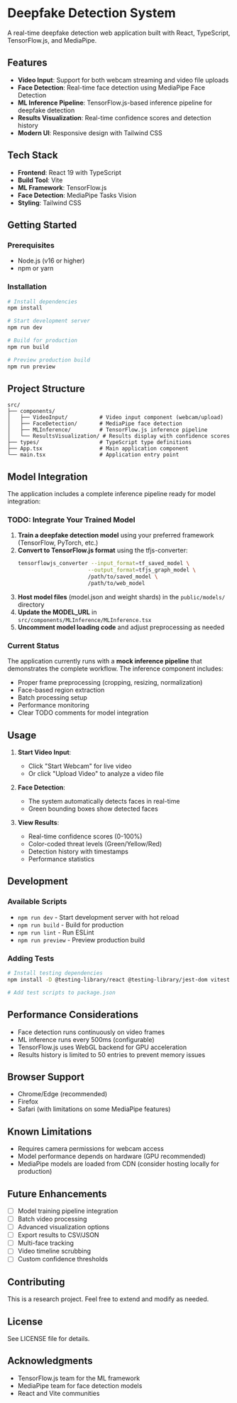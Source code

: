 # Deepfake Detection System

A real-time deepfake detection web application built with React, TypeScript, TensorFlow.js, and MediaPipe.

## Features

- **Video Input**: Support for both webcam streaming and video file uploads
- **Face Detection**: Real-time face detection using MediaPipe Face Detection
- **ML Inference Pipeline**: TensorFlow.js-based inference pipeline for deepfake detection
- **Results Visualization**: Real-time confidence scores and detection history
- **Modern UI**: Responsive design with Tailwind CSS

## Tech Stack

- **Frontend**: React 19 with TypeScript
- **Build Tool**: Vite
- **ML Framework**: TensorFlow.js
- **Face Detection**: MediaPipe Tasks Vision
- **Styling**: Tailwind CSS

## Getting Started

### Prerequisites

- Node.js (v16 or higher)
- npm or yarn

### Installation

```bash
# Install dependencies
npm install

# Start development server
npm run dev

# Build for production
npm run build

# Preview production build
npm run preview
```

## Project Structure

```
src/
├── components/
│   ├── VideoInput/          # Video input component (webcam/upload)
│   ├── FaceDetection/       # MediaPipe face detection
│   ├── MLInference/         # TensorFlow.js inference pipeline
│   └── ResultsVisualization/ # Results display with confidence scores
├── types/                   # TypeScript type definitions
├── App.tsx                  # Main application component
└── main.tsx                 # Application entry point
```

## Model Integration

The application includes a complete inference pipeline ready for model integration:

### TODO: Integrate Your Trained Model

1. **Train a deepfake detection model** using your preferred framework (TensorFlow, PyTorch, etc.)
2. **Convert to TensorFlow.js format** using the tfjs-converter:
   ```bash
   tensorflowjs_converter --input_format=tf_saved_model \
                         --output_format=tfjs_graph_model \
                         /path/to/saved_model \
                         /path/to/web_model
   ```
3. **Host model files** (model.json and weight shards) in the `public/models/` directory
4. **Update the MODEL_URL** in `src/components/MLInference/MLInference.tsx`
5. **Uncomment model loading code** and adjust preprocessing as needed

### Current Status

The application currently runs with a **mock inference pipeline** that demonstrates the complete workflow. The inference component includes:

- Proper frame preprocessing (cropping, resizing, normalization)
- Face-based region extraction
- Batch processing setup
- Performance monitoring
- Clear TODO comments for model integration

## Usage

1. **Start Video Input**:
   - Click "Start Webcam" for live video
   - Or click "Upload Video" to analyze a video file

2. **Face Detection**:
   - The system automatically detects faces in real-time
   - Green bounding boxes show detected faces

3. **View Results**:
   - Real-time confidence scores (0-100%)
   - Color-coded threat levels (Green/Yellow/Red)
   - Detection history with timestamps
   - Performance statistics

## Development

### Available Scripts

- `npm run dev` - Start development server with hot reload
- `npm run build` - Build for production
- `npm run lint` - Run ESLint
- `npm run preview` - Preview production build

### Adding Tests

```bash
# Install testing dependencies
npm install -D @testing-library/react @testing-library/jest-dom vitest

# Add test scripts to package.json
```

## Performance Considerations

- Face detection runs continuously on video frames
- ML inference runs every 500ms (configurable)
- TensorFlow.js uses WebGL backend for GPU acceleration
- Results history is limited to 50 entries to prevent memory issues

## Browser Support

- Chrome/Edge (recommended)
- Firefox
- Safari (with limitations on some MediaPipe features)

## Known Limitations

- Requires camera permissions for webcam access
- Model performance depends on hardware (GPU recommended)
- MediaPipe models are loaded from CDN (consider hosting locally for production)

## Future Enhancements

- [ ] Model training pipeline integration
- [ ] Batch video processing
- [ ] Advanced visualization options
- [ ] Export results to CSV/JSON
- [ ] Multi-face tracking
- [ ] Video timeline scrubbing
- [ ] Custom confidence thresholds

## Contributing

This is a research project. Feel free to extend and modify as needed.

## License

See LICENSE file for details.

## Acknowledgments

- TensorFlow.js team for the ML framework
- MediaPipe team for face detection models
- React and Vite communities 
